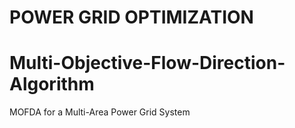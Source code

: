 # POWER GRID OPTIMIZATION
# Multi-Objective-Flow-Direction-Algorithm
MOFDA for a Multi-Area Power Grid System
